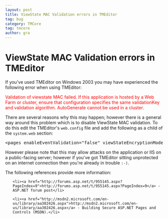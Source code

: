 ```yaml
---
layout: post
title: ViewState MAC Validation errors in TMEditor
tag: bug
category: TMCore
tag: tmcore
author: gra
---
```

<h1>ViewState MAC Validation errors in TMEditor</h1>

If you've used TMEditor on Windows 2003 you may have experienced the following error when using TMEditor:

<div style="color:red;text-decoration:italic">Validation of viewstate MAC failed. If this application is hosted by a Web Farm or cluster, ensure that  configuration specifies the same validationKey and validation algorithm. AutoGenerate cannot be used in a cluster.</div>

There are several reasons why this may happen; however there is a general way around this problem which is to disable ViewState MAC validation.  To do this edit the TMEditor's <code>web.config</code> file and add the following as a child of the <code>system.web</code> section:

<pre>&lt;pages enableEventValidation="false" viewStateEncryptionMode="Never" enableViewStateMac="false" /&gt;</pre>

However please note that this may allow attacks on the application or IIS on a public-facing server; however if you've got TMEditor sitting unprotected on an internet connection then you're already in trouble <code>:-)</code>.



The following references provide more information:

<ul>

	<li><a href="http://forums.asp.net/t/955145.aspx?PageIndex=9">http://forums.asp.net/t/955145.aspx?PageIndex=9</a> - ASP.NET forum post</li>

	<li><a href="http://msdn2.microsoft.com/en-us/library/aa302426.aspx">http://msdn2.microsoft.com/en-us/library/aa302426.aspx</a> - Building Secure ASP.NET Pages and Controls (MSDN).</li>

</ul>
